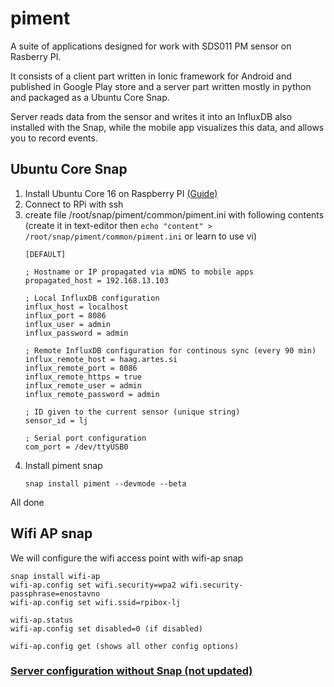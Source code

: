 # piment

A suite of applications designed for work with SDS011 PM sensor on Rasberry PI.

It consists of a client part written in Ionic framework for Android and published in Google Play store and a server part written mostly in python and packaged as a Ubuntu Core Snap.

Server reads data from the sensor and writes it into an InfluxDB also installed with the Snap, while the mobile app visualizes this data, and allows you to record events.

## Ubuntu Core Snap

1. Install Ubuntu Core 16 on Raspberry PI [(Guide)](https://developer.ubuntu.com/core/get-started/raspberry-pi-2-3)
2. Connect to RPi with ssh
3. create file /root/snap/piment/common/piment.ini with following contents (create it in text-editor then `echo "content" > /root/snap/piment/common/piment.ini` or learn to use vi)
    ```
    [DEFAULT]

    ; Hostname or IP propagated via mDNS to mobile apps
    propagated_host = 192.168.13.103

    ; Local InfluxDB configuration
    influx_host = localhost
    influx_port = 8086
    influx_user = admin
    influx_password = admin

    ; Remote InfluxDB configuration for continous sync (every 90 min)
    influx_remote_host = haag.artes.si
    influx_remote_port = 8086
    influx_remote_https = true
    influx_remote_user = admin
    influx_remote_password = admin

    ; ID given to the current sensor (unique string)
    sensor_id = lj

    ; Serial port configuration
    com_port = /dev/ttyUSB0
    ```
4. Install piment snap
    ```
    snap install piment --devmode --beta
    ```

All done

## Wifi AP snap

We will configure the wifi access point with wifi-ap snap
```
snap install wifi-ap
wifi-ap.config set wifi.security=wpa2 wifi.security-passphrase=enostavno
wifi-ap.config set wifi.ssid=rpibox-lj

wifi-ap.status
wifi-ap.config set disabled=0 (if disabled)

wifi-ap.config get (shows all other config options)
```


### [Server configuration without Snap (not updated)](SERVER.md)
